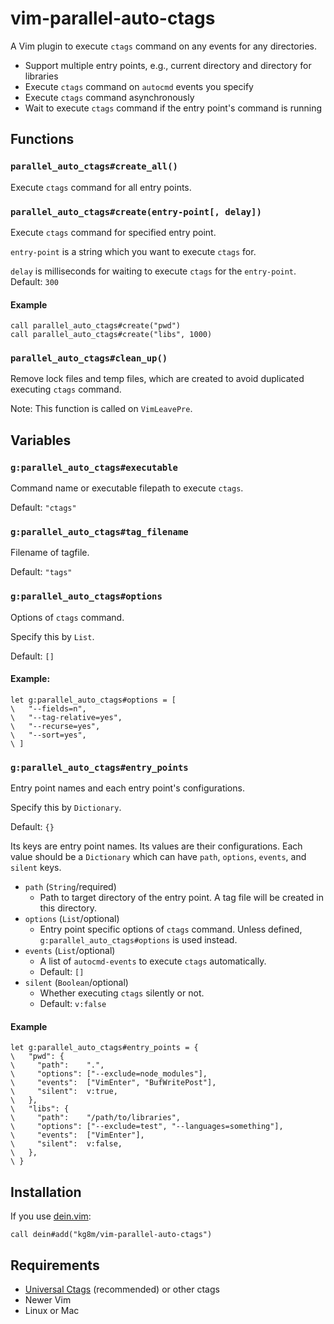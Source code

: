 vim-parallel-auto-ctags
==================================================

A Vim plugin to execute `ctags` command on any events for any directories.

  * Support multiple entry points, e.g., current directory and directory for libraries
  * Execute `ctags` command on `autocmd` events you specify
  * Execute `ctags` command asynchronously
  * Wait to execute `ctags` command if the entry point's command is running


Functions
--------------------------------------------------

### `parallel_auto_ctags#create_all()`

Execute `ctags` command for all entry points.


### `parallel_auto_ctags#create(entry-point[, delay])`

Execute `ctags` command for specified entry point.

`entry-point` is a string which you want to execute `ctags` for.

`delay` is milliseconds for waiting to execute `ctags` for the `entry-point`. Default: `300`


#### Example

```vim
call parallel_auto_ctags#create("pwd")
call parallel_auto_ctags#create("libs", 1000)
```


### `parallel_auto_ctags#clean_up()`

Remove lock files and temp files, which are created to avoid duplicated executing `ctags` command.

Note: This function is called on `VimLeavePre`.


Variables
--------------------------------------------------

### `g:parallel_auto_ctags#executable`

Command name or executable filepath to execute `ctags`.

Default: `"ctags"`


### `g:parallel_auto_ctags#tag_filename`

Filename of tagfile.

Default: `"tags"`


### `g:parallel_auto_ctags#options`

Options of `ctags` command.

Specify this by `List`.

Default: `[]`


#### Example:

```vim
let g:parallel_auto_ctags#options = [
\   "--fields=n",
\   "--tag-relative=yes",
\   "--recurse=yes",
\   "--sort=yes",
\ ]
```


### `g:parallel_auto_ctags#entry_points`

Entry point names and each entry point's configurations.

Specify this by `Dictionary`.

Default: `{}`

Its keys are entry point names. Its values are their configurations. Each value should be a `Dictionary` which can have `path`, `options`, `events`, and `silent` keys.

  * `path` (`String`/required)
    * Path to target directory of the entry point. A tag file will be created in this directory.
  * `options` (`List`/optional)
    * Entry point specific options of `ctags` command. Unless defined, `g:parallel_auto_ctags#options` is used instead.
  * `events` (`List`/optional)
    * A list of `autocmd-events` to execute `ctags` automatically.
    * Default: `[]`
  * `silent` (`Boolean`/optional)
    * Whether executing `ctags` silently or not.
    * Default: `v:false`


#### Example

```vim
let g:parallel_auto_ctags#entry_points = {
\   "pwd": {
\     "path":    ".",
\     "options": ["--exclude=node_modules"],
\     "events":  ["VimEnter", "BufWritePost"],
\     "silent":  v:true,
\   },
\   "libs": {
\     "path":    "/path/to/libraries",
\     "options": ["--exclude=test", "--languages=something"],
\     "events":  ["VimEnter"],
\     "silent":  v:false,
\   },
\ }
```


Installation
--------------------------------------------------

If you use [dein.vim](https://github.com/Shougo/dein.vim):

```vim
call dein#add("kg8m/vim-parallel-auto-ctags")
```


Requirements
--------------------------------------------------

  * [Universal Ctags](https://github.com/universal-ctags/ctags) (recommended) or other ctags
  * Newer Vim
  * Linux or Mac
